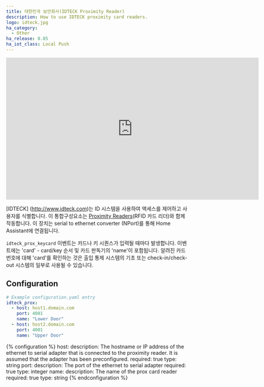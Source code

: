 ```yaml
---
title: 대한민국 보안회사(IDTECK Proximity Reader)
description: How to use IDTECK proximity card readers.
logo: idteck.jpg
ha_category:
  - Other
ha_release: 0.85
ha_iot_class: Local Push
---
```


<iframe width="690" height="388" src="https://www.youtube.com/embed/yz4RXf_ABVc" frameborder="0" allow="accelerometer; autoplay; encrypted-media; gyroscope; picture-in-picture" allowfullscreen></iframe>

[IDTECK] (http://www.idteck.com)는 ID 시스템을 사용하여 액세스를 제어하고 사용자를 식별합니다. 이 통합구성요소는 [Proximity Readers](http://www.idteck.com/en/products/proximity-reader-__-card-%26-tag-__125khz)(RFID 카드 리더)와 함께 작동합니다. 이 장치는 serial to ethernet converter (NPort)를 통해 Home Assistant에 연결됩니다.

`idteck_prox_keycard` 이벤트는 카드나 키 시퀀스가 ​​입력될 때마다 발생합니다. 이벤트에는 'card' - card/key 순서 및 카드 판독기의 'name'이 포함됩니다. 알려진 카드 번호에 대해 'card'를 확인하는 것은 출입 통제 시스템의 기초 또는 check-in/check-out 시스템의 일부로 사용될 수 있습니다.

## Configuration

``` yaml
# Example configuration.yaml entry
idteck_prox:
  - host: host1.domain.com
    port: 4001
    name: "Lower Door"
  - host: host2.domain.com
    port: 4001
    name: "Upper Door"
```

{% configuration %}
host:
  description: The hostname or IP address of the ethernet to serial adapter that is connected to the proximity reader.  It is assumed that the adapter has been preconfigured.
  required: true
  type: string
port:
  description: The port of the ethernet to serial adapter
  required: true
  type: integer
name:
  description: The name of the prox card reader
  required: true
  type: string
{% endconfiguration %}
